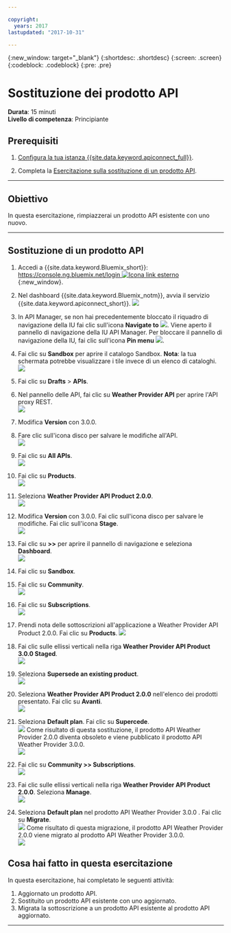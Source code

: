 ```yaml
---

copyright:
  years: 2017
lastupdated: "2017-10-31"

---
```


{:new_window: target="_blank"}
{:shortdesc: .shortdesc}
{:screen: .screen}
{:codeblock: .codeblock}
{:pre: .pre}

# Sostituzione dei prodotto API
**Durata**: 15 minuti  
**Livello di competenza**: Principiante  

## Prerequisiti

1. [Configura la tua istanza {{site.data.keyword.apiconnect_full}}](tut_prereq_set_up_apic_instance.html).

2. Completa la [Esercitazione sulla sostituzione di un prodotto API](tut_manage_replace.html).

---
## Obiettivo
In questa esercitazione, rimpiazzerai un prodotto API esistente con uno nuovo.

---
## Sostituzione di un prodotto API
1. Accedi a {{site.data.keyword.Bluemix_short}}: [https://console.ng.bluemix.net/login ![Icona link esterno](../../../icons/launch-glyph.svg "Icona link esterno")](https://console.ng.bluemix.net/login){:new_window}.

2. Nel dashboard {{site.data.keyword.Bluemix_notm}}, avvia il servizio {{site.data.keyword.apiconnect_short}}.
![](images/Bluemix.png)

3. In API Manager, se non hai precedentemente bloccato il riquadro di navigazione della IU fai clic sull'icona **Navigate to** ![](images/navigate-to.png). Viene aperto il pannello di navigazione della IU API Manager. Per bloccare il pannello di navigazione della IU, fai clic sull'icona **Pin menu** ![](images/pinned.png).

4. Fai clic su **Sandbox** per aprire il catalogo Sandbox. **Nota**: la tua schermata potrebbe visualizzare i tile invece di un elenco di cataloghi.
![](images/del-sandbox-list.png)

4. Fai clic su **Drafts** > **APIs**.

5. Nel pannello delle API, fai clic su **Weather Provider API** per aprire l'API proxy REST.  
![](images/rep-api-list.png)

6. Modifica **Version** con 3.0.0.

7. Fare clic sull'icona disco per salvare le modifiche all'API.  
![](images/sup-change-version.png)

8. Fai clic su **All APIs**.  
![](images/rep-all-apis.png)

9. Fai clic su **Products**.  
![](images/sup-prods.png)

10.	Seleziona **Weather Provider API Product 2.0.0**.  
![](images/sup-draft-prod-list.png)

11.	Modifica **Version** con 3.0.0. Fai clic sull'icona disco per salvare le modifiche. Fai clic sull'icona **Stage**.  
![](images/sup-change-prod-vers-3.png)

12.	Fai clic su **>>** per aprire il pannello di navigazione e seleziona **Dashboard**.  
![](images/rep-dashboard.png)

13.	Fai clic su **Sandbox**.

14.	Fai clic su **Community**.  
![](images/sup-sand-dash.png)

15.	Fai clic su **Subscriptions**.  
![](images/sup-comm-orgs.png)

16.	Prendi nota delle sottoscrizioni all'applicazione a Weather Provider API Product 2.0.0. Fai clic su **Products**.
![](images/sup-scriptions-200.png)  

17.	Fai clic sulle ellissi verticali nella riga **Weather Provider API Product 3.0.0 Staged**.  
![](images/sup-stage-prod-3.png)

18.	Seleziona **Supersede an existing product**.  
![](images/sup-super-prod.png)

19.	Seleziona **Weather Provider API Product 2.0.0** nell'elenco dei prodotti presentato. Fai clic su **Avanti**.  
![](images/sup-super-dialog-1.png)

20.	Seleziona **Default plan**. Fai clic su **Supercede**.  
![](images/sup-super-dialog-2.png)
    Come risultato di questa sostituzione, il prodotto API Weather Provider 2.0.0 diventa obsoleto e viene pubblicato il prodotto API Weather Provider 3.0.0.  
![](images/sup-dash-prods-3.png) 
 
21.	Fai clic su **Community >> Subscriptions**.  
![](images/sup-scriptions-200.png)
 
22.	Fai clic sulle ellissi verticali nella riga **Weather Provider API Product 2.0.0**. Seleziona **Manage**.  
![](images/sup-dots-manage.png) 

23.	Seleziona **Default plan** nel prodotto API Weather Provider 3.0.0 . Fai clic su **Migrate**.  
![](images/sup-migrate-dialog.png)
    Come risultato di questa migrazione, il prodotto API Weather Provider 2.0.0 viene migrato al prodotto API Weather Provider 3.0.0.  
![](images/sup-migrated.png) 
 

 
## Cosa hai fatto in questa esercitazione
In questa esercitazione, hai completato le seguenti attività:

1. Aggiornato un prodotto API.
2. Sostituito un prodotto API esistente con uno aggiornato. 
3. Migrata la sottoscrizione a un prodotto API esistente al prodotto API aggiornato. 

---












